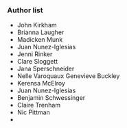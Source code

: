 ### Author list

* John Kirkham
* Brianna Laugher
* Madicken Munk 
* Juan Nunez-Iglesias
* Jenni Rinker
* Clare Sloggett
* Jana Sperschneider
* Nelle Varoquaux
 Genevieve Buckley
* Kerensa McElroy
* Juan Nunez-Iglesias
* Benjamin Schwessinger
* Claire Trenham
* Nic Pittman
*
